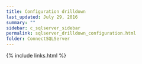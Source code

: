 ```yaml
---
title: Configuration drilldown
last_updated: July 29, 2016
summary: ""
sidebar: c_sqlserver_sidebar
permalink: sqlserver_drilldown_configuration.html
folder: ConnectSQLServer
---
```





{% include links.html %}
